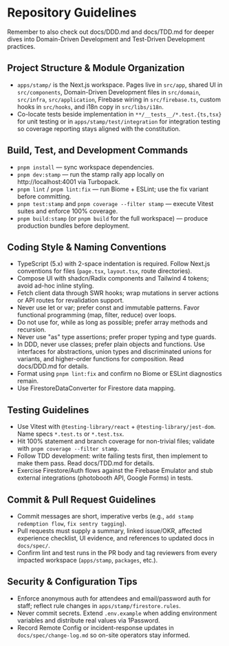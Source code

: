 ﻿# Repository Guidelines
Remember to also check out docs/DDD.md and docs/TDD.md for deeper dives into Domain-Driven Development and Test-Driven Development practices.

## Project Structure & Module Organization
- `apps/stamp/` is the Next.js workspace. Pages live in `src/app`, shared UI in `src/components`, Domain-Driven Development files in `src/domain`, `src/infra`, `src/application`, Firebase wiring in `src/firebase.ts`, custom hooks in `src/hooks`, and i18n copy in `src/libs/i18n`.
- Co-locate tests beside implementation in `**/__tests__/*.test.{ts,tsx}` for unit testing or in `apps/stamp/test/integration` for integration testing so coverage reporting stays aligned with the constitution.

## Build, Test, and Development Commands
- `pnpm install` — sync workspace dependencies.
- `pnpm dev:stamp` — run the stamp rally app locally on http://localhost:4001 via Turbopack.
- `pnpm lint` / `pnpm lint:fix` — run Biome + ESLint; use the fix variant before committing.
- `pnpm test:stamp` and `pnpm coverage --filter stamp` — execute Vitest suites and enforce 100% coverage.
- `pnpm build:stamp` (or `pnpm build` for the full workspace) — produce production bundles before deployment.

## Coding Style & Naming Conventions
- TypeScript (5.x) with 2-space indentation is required. Follow Next.js conventions for files (`page.tsx`, `layout.tsx`, route directories).
- Compose UI with shadcn/Radix components and Tailwind 4 tokens; avoid ad-hoc inline styling.
- Fetch client data through SWR hooks; wrap mutations in server actions or API routes for revalidation support.
- Never use let or var; prefer const and immutable patterns. Favor functional programming (map, filter, reduce) over loops.
- Do not use for, while as long as possible; prefer array methods and recursion.
- Never use "as" type assertions; prefer proper typing and type guards.
- In DDD, never use classes; prefer plain objects and functions. Use interfaces for abstractions, union types and discriminated unions for variants, and higher-order functions for composition. Read docs/DDD.md for details.
- Format using `pnpm lint:fix` and confirm no Biome or ESLint diagnostics remain.
- Use FirestoreDataConverter for Firestore data mapping.
## Testing Guidelines
- Use Vitest with `@testing-library/react` + `@testing-library/jest-dom`. Name specs `*.test.ts` or `*.test.tsx`.
- Hit 100% statement and branch coverage for non-trivial files; validate with `pnpm coverage --filter stamp`.
- Follow TDD development: write failing tests first, then implement to make them pass. Read docs/TDD.md for details.
- Exercise Firestore/Auth flows against the Firebase Emulator and stub external integrations (photobooth API, Google Forms) in tests.

## Commit & Pull Request Guidelines
- Commit messages are short, imperative verbs (e.g., `add stamp redemption flow`, `fix sentry tagging`).
- Pull requests must supply a summary, linked issue/OKR, affected experience checklist, UI evidence, and references to updated docs in `docs/spec/`.
- Confirm lint and test runs in the PR body and tag reviewers from every impacted workspace (`apps/stamp`, `packages`, etc.).

## Security & Configuration Tips
- Enforce anonymous auth for attendees and email/password auth for staff; reflect rule changes in `apps/stamp/firestore.rules`.
- Never commit secrets. Extend `.env.example` when adding environment variables and distribute real values via 1Password.
- Record Remote Config or incident-response updates in `docs/spec/change-log.md` so on-site operators stay informed.
